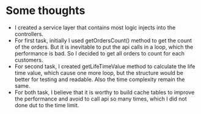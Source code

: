# Some thoughts
* I created a service layer that contains most logic injects into the controllers.
* For first task, initially I used getOrdersCount() method to get the count of the orders. But it is inevitable to put 
  the api calls in a loop, which the performance is bad. So I decided to get all orders to count for each customers.
* For second task, I created getLifeTimeValue method to calculate the life time value, which cause one more loop, but 
  the structure would be better for testing and readable. Also the time complexity remain the same.
* For both task, I believe that it is worthy to build cache tables to improve the performance and avoid to call api so many
  times, which I did not done dut to the time limit.

